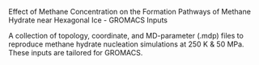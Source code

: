 Effect of Methane Concentration on the Formation Pathways of Methane Hydrate near Hexagonal Ice - GROMACS Inputs

A collection of topology, coordinate, and MD-parameter (.mdp) files to reproduce methane hydrate nucleation simulations at 250 K & 50 MPa. These inputs are tailored for GROMACS.

